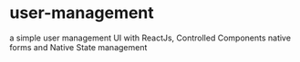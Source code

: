 # user-management
a simple user management UI with ReactJs, Controlled Components native forms and Native State management
